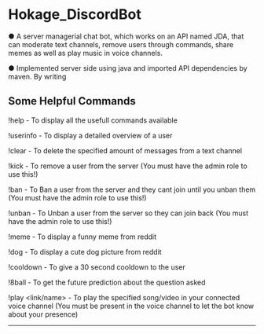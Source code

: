 # Hokage_DiscordBot
● A server managerial chat bot, which works on an API named JDA, 
that can moderate text channels,  remove users through commands, 
share memes as well as play music in voice channels. 

● Implemented server side using java and imported API dependencies by maven.
By writing 

Some Helpful Commands
-----------------------------------------------------------------------------------------------------

!help - To display all the usefull commands available

!userinfo <user mentioned> - To display a detailed overview of a user

!clear <Amount> - To delete the specified amount of messages from a text channel

!kick <user> <reason> - To remove a user from the server
(You must have the admin role to use this!)

!ban <user> <reason> - To Ban a user from the server and they cant join until you unban them
(You must have the admin role to use this!)

!unban <userID> - To Unban a user from the server so they can join back
(You must have the admin role to use this!)

!meme - To display a funny meme from reddit

!dog - To display a cute dog picture from reddit

!cooldown - To give a 30 second cooldown to the user

!8ball <Question> - To get the future prediction about the question asked

!play <link/name> - To play the specified song/video in your connected voice channel
(You must be present in the voice channel to let the bot know about your presence)

-----------------------------------------------------------------------------------------------------

